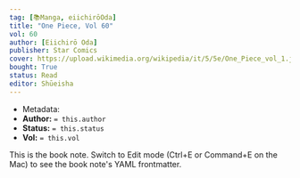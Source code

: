 ```yaml
---
tag: [📚Manga, eiichirōOda]
title: "One Piece, Vol 60"
vol: 60
author: [Eiichirō Oda]
publisher: Star Comics
cover: https://upload.wikimedia.org/wikipedia/it/5/5e/One_Piece_vol_1.jpg
bought: True
status: Read
editor: Shūeisha
---
```



- Metadata:
- **Author:** `= this.author`
- **Status:** `= this.status`
- **Vol:** `= this.vol`

This is the book note. Switch to Edit mode (Ctrl+E or Command+E on the Mac) to see the book note's YAML frontmatter.
